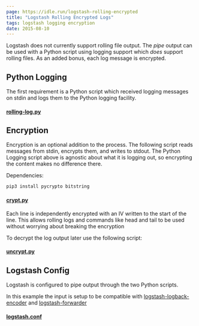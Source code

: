 ```yaml
---
page: https://idle.run/logstash-rolling-encrypted
title: "Logstash Rolling Encrypted Logs"
tags: logstash logging encryption
date: 2015-08-10
---
```


Logstash does not currently support rolling file output. The _pipe_ output can be used with a Python script using 
logging support which *does* support rolling files.
As an added bonus, each log message is encrypted.

## Python Logging
The first requirement is a Python script which received logging messages on stdin and logs them to the Python logging facility.

#### [rolling-log.py](https://github.com/idlerun/logstash-rolling-encrypted/blob/master/rolling-log.py)


## Encryption
Encryption is an optional addition to the process. The following script reads messages from stdin, encrypts them, and writes to stdout. The Python Logging script above is agnostic about what it is logging out, so encrypting the content makes no difference there.

Dependencies:

~~~bash
pip3 install pycrypto bitstring
~~~

#### [crypt.py](https://github.com/idlerun/logstash-rolling-encrypted/blob/master/crypt.py)

Each line is independently encrypted with an IV written to the start of the line. This allows rolling logs and commands like head and tail to be used without worrying about breaking the encryption

To decrypt the log output later use the following script:

#### [uncrypt.py](https://github.com/idlerun/logstash-rolling-encrypted/blob/master/uncrypt.py)


## Logstash Config
Logstash is configured to pipe output through the two Python scripts.

In this example the input is setup to be compatible with [logstash-logback-encoder](https://github.com/logstash/logstash-logback-encoder) and [logstash-forwarder](https://github.com/elastic/logstash-forwarder)

#### [logstash.conf](https://github.com/idlerun/logstash-rolling-encrypted/blob/master/logstash.conf)
